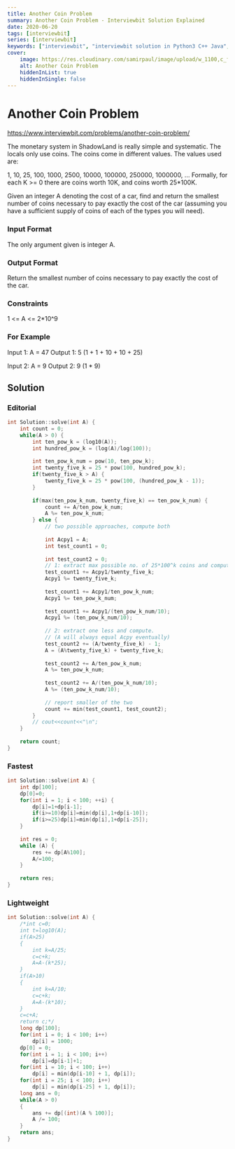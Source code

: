 ```yaml
---
title: Another Coin Problem
summary: Another Coin Problem - Interviewbit Solution Explained
date: 2020-06-20
tags: [interviewbit]
series: [interviewbit]
keywords: ["interviewbit", "interviewbit solution in Python3 C++ Java", "Another Coin Problem Solution Explained"]
cover:
    image: https://res.cloudinary.com/samirpaul/image/upload/w_1100,c_fit,co_rgb:FFFFFF,l_text:Arial_75_bold:Another Coin Problem - Solution Explained/problem-solving.webp
    alt: Another Coin Problem
    hiddenInList: true
    hiddenInSingle: false
---
```


# Another Coin Problem

https://www.interviewbit.com/problems/another-coin-problem/

The monetary system in ShadowLand is really simple and systematic. The locals only use coins. 
The coins come in different values. The values used are:

1, 10, 25, 100, 1000, 2500, 10000, 100000, 250000, 1000000, ...
Formally, for each K >= 0 there are coins worth 10K, and coins worth 25*100K.

Given an integer A denoting the cost of a car, 
find and return the smallest number of coins necessary to pay exactly the cost of the car 
(assuming you have a sufficient supply of coins of each of the types you will need).


### Input Format

The only argument given is integer A.

### Output Format

Return the smallest number of coins necessary to pay exactly the cost of the car.

### Constraints

1 <= A <= 2*10^9

### For Example

Input 1:
    A = 47
Output 1:
    5   (1 + 1 + 10 + 10 + 25)

Input 2:
    A = 9
Output 2:
    9   (1 * 9)

## Solution

### Editorial
```cpp
int Solution::solve(int A) {
    int count = 0;
    while(A > 0) {
        int ten_pow_k = (log10(A));
        int hundred_pow_k = (log(A)/log(100));
        
        int ten_pow_k_num = pow(10, ten_pow_k);
        int twenty_five_k = 25 * pow(100, hundred_pow_k);
        if(twenty_five_k > A) {
            twenty_five_k = 25 * pow(100, (hundred_pow_k - 1));
        }
        
        if(max(ten_pow_k_num, twenty_five_k) == ten_pow_k_num) {
            count += A/ten_pow_k_num;
            A %= ten_pow_k_num;
        } else {
            // two possible approaches, compute both
            
            int Acpy1 = A;
            int test_count1 = 0;
            
            int test_count2 = 0;
            // 1: extract max possible no. of 25*100^k coins and compute
            test_count1 += Acpy1/twenty_five_k;
            Acpy1 %= twenty_five_k;
            
            test_count1 += Acpy1/ten_pow_k_num;
            Acpy1 %= ten_pow_k_num;
            
            test_count1 += Acpy1/(ten_pow_k_num/10);
            Acpy1 %= (ten_pow_k_num/10);
            
            // 2: extract one less and compute. 
            // (A will always equal Acpy eventually)
            test_count2 += (A/twenty_five_k) - 1;
            A = (A%twenty_five_k) + twenty_five_k;
            
            test_count2 += A/ten_pow_k_num;
            A %= ten_pow_k_num;
            
            test_count2 += A/(ten_pow_k_num/10);
            A %= (ten_pow_k_num/10);
            
            // report smaller of the two
            count += min(test_count1, test_count2);
        }
        // cout<<count<<"\n";
    }
    
    return count;
}
```

### Fastest
```cpp
int Solution::solve(int A) {
    int dp[100];
    dp[0]=0;
    for(int i = 1; i < 100; ++i) {
        dp[i]=1+dp[i-1];
        if(i>=10)dp[i]=min(dp[i],1+dp[i-10]);
        if(i>=25)dp[i]=min(dp[i],1+dp[i-25]);
    }
    
    int res = 0;
    while (A) {
        res += dp[A%100];
        A/=100;
    }
    
    return res;
}
```

### Lightweight
```cpp
int Solution::solve(int A) {
    /*int c=0;
    int t=log10(A);
    if(A>25)
    {
        int k=A/25;
        c=c+k;
        A=A-(k*25);
    }
    if(A>10)
    {
        int k=A/10;
        c=c+k;
        A=A-(k*10);
    }
    c=c+A;
    return c;*/
    long dp[100];
    for(int i = 0; i < 100; i++)    
        dp[i] = 1000;
    dp[0] = 0;
    for(int i = 1; i < 100; i++)    
        dp[i]=dp[i-1]+1;
    for(int i = 10; i < 100; i++)    
        dp[i] = min(dp[i-10] + 1, dp[i]);
    for(int i = 25; i < 100; i++)    
        dp[i] = min(dp[i-25] + 1, dp[i]);
    long ans = 0;
    while(A > 0) 
    {
        ans += dp[(int)(A % 100)];
        A /= 100;
    }
    return ans;
}
```
